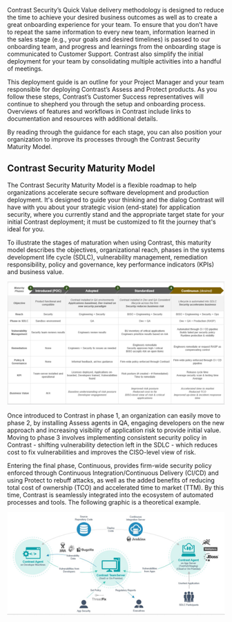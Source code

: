 <!--
title: "Contrast Deployment: Introduction"
description: "Introduction to Contrast deployment"
tags: "Contrast about deploy onboarding customer"
-->

Contrast Security’s Quick Value delivery methodology is designed to reduce the time to achieve your desired business outcomes as well as to create a great onboarding experience for your team. To ensure that you don’t have to repeat the same information to every new team, information learned in the sales stage (e.g., your goals and desired timelines) is passed to our onboarding team, and progress and learnings from the onboarding stage is communicated to Customer Support. Contrast also simplify the initial deployment for your team by consolidating multiple activities into a handful of meetings.

This deployment guide is an outline for your Project Manager and your team responsible for deploying Contrast’s Assess and Protect products. As you follow these steps, Contrast’s Customer Success representatives will continue to shepherd you through the setup and onboarding process. Overviews of features and workflows in Contrast include links to documentation and resources with additional details.

<!-- Each stage of the deployment has a brief introduction, recommended preparation that you can do to make the interactions with Contrast more productive, a summary of the objectives of the stage and a listing of the deliverables for that stage. --> By reading through the guidance for each stage, you can  also position your organization to improve its processes through the Contrast Security Maturity Model. 

## Contrast Security Maturity Model

The Contrast Security Maturity Model is a flexible roadmap to help organizations accelerate secure software development and production deployment. It's designed to guide your thinking and the dialog Contrast will have with you about your strategic vision (end-state) for application security, where you currently stand and the appropriate target state for your initial Contrast deployment; it must be customized to fit the journey that's ideal for you.

To illustrate the stages of maturation when using Contrast, this maturity model describes the objectives, organizational reach, phases in the systems development life cycle (SDLC), vulnerability management, remediation responsibility, policy and governance, key performance indicators (KPIs) and business value.

<a href="assets/images/Contrast-maturity-model.png" rel="lightbox" title="Contrast Security Maturity Model"><img class="thumbnail" src="assets/images/Contrast-maturity-model.png"/></a>

Once introduced to Contrast in phase 1, an organization can easily move to phase 2, by installing Assess agents in QA, engaging developers on the new approach and increasing visibility of application risk to provide initial value. Moving to phase 3 involves implementing consistent security policy in Contrast - shifting vulnerability detection left in the SDLC - which reduces cost to fix vulnerabilities and improves the CISO-level view of risk. 

Entering the final phase, Continuous, provides firm-wide security policy enforced through Continuous Integration/Continuous Delivery (CI/CD) and  using Protect to rebuff attacks, as well as the added benefits of reducing total cost of ownership (TCO) and accelerated time to market (TTM). By this time, Contrast is seamlessly integrated into the ecosystem of automated processes and tools. The following graphic is a theoretical example.

<a href="assets/images/Continuous-phase-infographic.png" rel="lightbox" title="Continuous phase of the Contrast Security Maturity Model"><img class="thumbnail" src="assets/images/Continuous-phase-infographic.png"/></a>


